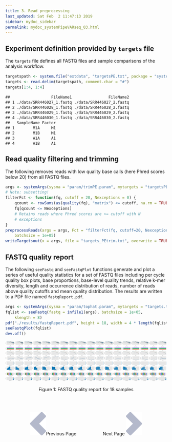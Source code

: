 ```yaml
---
title: 3. Read preprocessing
last_updated: Sat Feb  2 11:47:13 2019
sidebar: mydoc_sidebar
permalink: mydoc_systemPipeVARseq_03.html
---
```


## Experiment definition provided by `targets` file

The `targets` file defines all FASTQ files and sample comparisons of the analysis workflow.


```r
targetspath <- system.file("extdata", "targetsPE.txt", package = "systemPipeR")
targets <- read.delim(targetspath, comment.char = "#")
targets[1:4, 1:4]
```

```
##                  FileName1                FileName2
## 1 ./data/SRR446027_1.fastq ./data/SRR446027_2.fastq
## 2 ./data/SRR446028_1.fastq ./data/SRR446028_2.fastq
## 3 ./data/SRR446029_1.fastq ./data/SRR446029_2.fastq
## 4 ./data/SRR446030_1.fastq ./data/SRR446030_2.fastq
##   SampleName Factor
## 1        M1A     M1
## 2        M1B     M1
## 3        A1A     A1
## 4        A1B     A1
```

## Read quality filtering and trimming

The following removes reads with low quality base calls (here Phred
scores below 20) from all FASTQ files.


```r
args <- systemArgs(sysma = "param/trimPE.param", mytargets = "targetsPE.txt")[1:4]
# Note: subsetting!
filterFct <- function(fq, cutoff = 20, Nexceptions = 0) {
    qcount <- rowSums(as(quality(fq), "matrix") <= cutoff, na.rm = TRUE)
    fq[qcount <= Nexceptions]
    # Retains reads where Phred scores are >= cutoff with N
    # exceptions
}
preprocessReads(args = args, Fct = "filterFct(fq, cutoff=20, Nexceptions=0)", 
    batchsize = 1e+05)
writeTargetsout(x = args, file = "targets_PEtrim.txt", overwrite = TRUE)
```

## FASTQ quality report

The following `seeFastq` and `seeFastqPlot` functions generate and plot a series of 
useful quality statistics for a set of FASTQ files including per cycle quality box
plots, base proportions, base-level quality trends, relative k-mer
diversity, length and occurrence distribution of reads, number of reads
above quality cutoffs and mean quality distribution. The results are
written to a PDF file named `fastqReport.pdf`.


```r
args <- systemArgs(sysma = "param/tophat.param", mytargets = "targets.txt")
fqlist <- seeFastq(fastq = infile1(args), batchsize = 1e+05, 
    klength = 8)
pdf("./results/fastqReport.pdf", height = 18, width = 4 * length(fqlist))
seeFastqPlot(fqlist)
dev.off()
```

![](./pages/mydoc/systemPipeVARseq_files/fastqReport.png)
<div align="center">Figure 1: FASTQ quality report for 18 samples</div>

<br><br><center><a href="mydoc_systemPipeVARseq_02.html"><img src="images/left_arrow.png" alt="Previous page."></a>Previous Page &nbsp; &nbsp; &nbsp; &nbsp; &nbsp; &nbsp; &nbsp; &nbsp; &nbsp; &nbsp; Next Page
<a href="mydoc_systemPipeVARseq_04.html"><img src="images/right_arrow.png" alt="Next page."></a></center>
